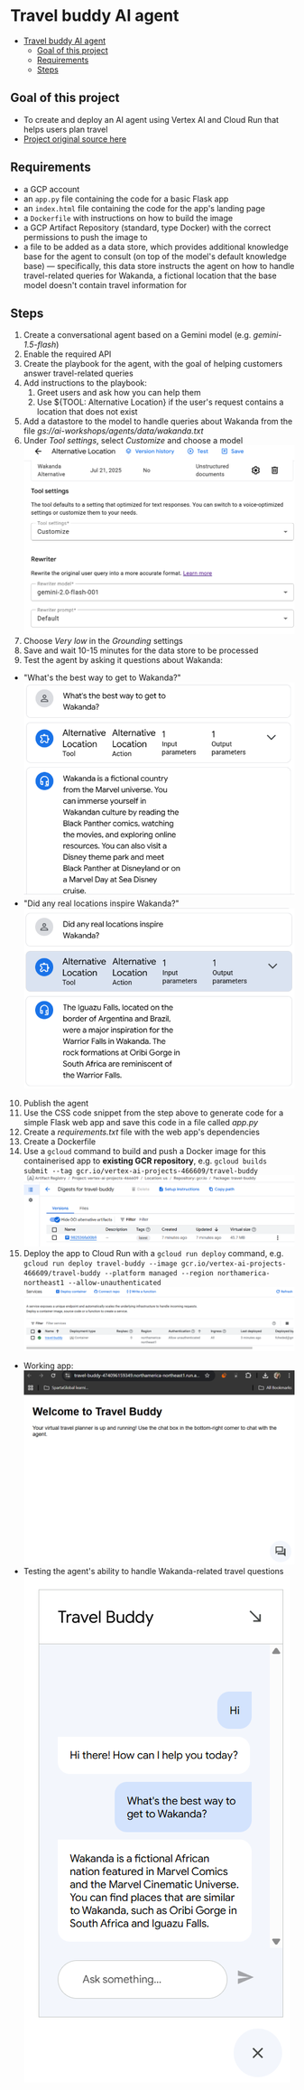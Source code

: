 # Travel buddy AI agent

- [Travel buddy AI agent](#travel-buddy-ai-agent)
  - [Goal of this project](#goal-of-this-project)
  - [Requirements](#requirements)
  - [Steps](#steps)

## Goal of this project

- To create and deploy an AI agent using Vertex AI and Cloud Run that helps users plan travel
- [Project original source here](https://codelabs.developers.google.com/devsite/codelabs/building-ai-agents-vertexai?hl=en#1)

## Requirements

- a GCP account
- an `app.py` file containing the code for a basic Flask app
- an `index.html` file containing the code for the app's landing page
- a `Dockerfile` with instructions on how to build the image
- a GCP Artifact Repository (standard, type Docker) with the correct permissions to push the image to
- a file to be added as a data store, which provides additional knowledge base for the agent to consult (on top of the model's default knowledge base) — specifically, this data store instructs the agent on how to handle travel-related queries for Wakanda, a fictional location that the base model doesn't contain travel information for

## Steps

1. Create a conversational agent based on a Gemini model (e.g. *gemini-1.5-flash*)
2. Enable the required API
3. Create the playbook for the agent, with the goal of helping customers answer travel-related queries
4. Add instructions to the playbook:
   1. Greet users and ask how you can help them
   2. Use ${TOOL: Alternative Location} if the user's request contains a location that does not exist
5. Add a datastore to the model to handle queries about Wakanda from the file *gs://ai-workshops/agents/data/wakanda.txt*
6. Under *Tool settings*, select *Customize* and choose a model ![alt text](images/image-6.png)
7. Choose *Very low* in the *Grounding* settings
8. Save and wait 10-15 minutes for the data store to be processed
9. Test the agent by asking it questions about Wakanda:
  - "What's the best way to get to Wakanda?" ![alt text](images/image-2.png)
  - "Did any real locations inspire Wakanda?" ![alt text](images/image-3.png)
10. Publish the agent
11. Use the CSS code snippet from the step above to generate code for a simple Flask web app and save this code in a file called *app.py*
12. Create a *requirements.txt* file with the web app's dependencies
13. Create a Dockerfile
14. Use a `gcloud` command to build and push a Docker image for this containerised app to **existing GCR repository**, e.g. `gcloud builds submit --tag gcr.io/vertex-ai-projects-466609/travel-buddy` ![Docker image deployed](images/image-5.png)
15.  Deploy the app to Cloud Run with a `gcloud run deploy` command, e.g. `gcloud run deploy travel-buddy --image gcr.io/vertex-ai-projects-466609/travel-buddy --platform managed --region northamerica-northeast1 --allow-unauthenticated` ![Cloud Run service deployed](images/image-4.png)

- Working app: ![working index.html](images/image.png)
- Testing the agent's ability to handle Wakanda-related travel questions ![Wakanda question](images/image-1.png)
